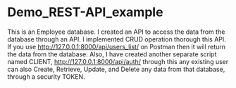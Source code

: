 # Demo_REST-API_example
This is an Employee database. I created an API to access the data from the database through an API. I implemented CRUD operation thorough this API. If you use http://127.0.0.1:8000/api/users_list/ on Postman then it will return the data from the database. Also, I have created another separate script named CLIENT, http://127.0.0.1:8000/api/auth/ through this any existing user can also Create, Retrieve, Update, and Delete any data from that database, through a security TOKEN.
